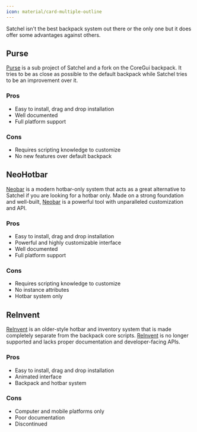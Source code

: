 ```yaml
---
icon: material/card-multiple-outline
---
```


Satchel isn't the best backpack system out there or the only one but it does offer some advantages against others.

## Purse

[Purse] is a sub project of Satchel and a fork on the CoreGui backpack. It tries to be as close as possible to the default backpack while Satchel tries to be an improvement over it.

  [Purse]: https://purse.luau.page/

### Pros

- Easy to install, drag and drop installation
- Well documented
- Full platform support

### Cons

- Requires scripting knowledge to customize
- No new features over default backpack

## NeoHotbar

[Neobar] is a modern hotbar-only system that acts as a great alternative to Satchel if you are looking for a hotbar only. Made on a strong foundation and well-built, [Neobar] is a powerful tool with unparalleled customization and API.

  [Neobar]: https://loneka.com/neohotbar/

### Pros

- Easy to install, drag and drop installation
- Powerful and highly customizable interface
- Well documented
- Full platform support

### Cons

- Requires scripting knowledge to customize
- No instance attributes
- Hotbar system only

## ReInvent

[ReInvent] is an older-style hotbar and inventory system that is made completely separate from the backpack core scripts. [ReInvent] is no longer supported and lacks proper documentation and developer-facing APIs.

  [ReInvent]: https://devforum.roblox.com/t/1822656

### Pros

- Easy to install, drag and drop installation
- Animated interface
- Backpack and hotbar system

### Cons

- Computer and mobile platforms only
- Poor documentation
- Discontinued

